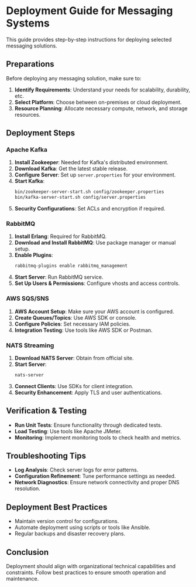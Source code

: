 # Deployment Guide for Messaging Systems

This guide provides step-by-step instructions for deploying selected messaging solutions.

## Preparations

Before deploying any messaging solution, make sure to:

1. **Identify Requirements**: Understand your needs for scalability, durability, etc.
2. **Select Platform**: Choose between on-premises or cloud deployment.
3. **Resource Planning**: Allocate necessary compute, network, and storage resources.

## Deployment Steps

### Apache Kafka
1. **Install Zookeeper**: Needed for Kafka's distributed environment.
2. **Download Kafka**: Get the latest stable release.
3. **Configure Server**: Set up `server.properties` for your environment.
4. **Start Kafka**:
   ```bash
   bin/zookeeper-server-start.sh config/zookeeper.properties
   bin/kafka-server-start.sh config/server.properties
   ```
5. **Security Configurations**: Set ACLs and encryption if required.

### RabbitMQ
1. **Install Erlang**: Required for RabbitMQ.
2. **Download and Install RabbitMQ**: Use package manager or manual setup.
3. **Enable Plugins**:
   ```bash
   rabbitmq-plugins enable rabbitmq_management
   ```
4. **Start Server**: Run RabbitMQ service.
5. **Set Up Users & Permissions**: Configure vhosts and access controls.

### AWS SQS/SNS
1. **AWS Account Setup**: Make sure your AWS account is configured.
2. **Create Queues/Topics**: Use AWS SDK or console.
3. **Configure Policies**: Set necessary IAM policies.
4. **Integration Testing**: Use tools like AWS SDK or Postman.

### NATS Streaming
1. **Download NATS Server**: Obtain from official site.
2. **Start Server**:
   ```bash
   nats-server
   ```
3. **Connect Clients**: Use SDKs for client integration.
4. **Security Enhancement**: Apply TLS and user authentications.

## Verification & Testing
- **Run Unit Tests**: Ensure functionality through dedicated tests.
- **Load Testing**: Use tools like Apache JMeter.
- **Monitoring**: Implement monitoring tools to check health and metrics.

## Troubleshooting Tips
- **Log Analysis**: Check server logs for error patterns.
- **Configuration Refinement**: Tune performance settings as needed.
- **Network Diagnostics**: Ensure network connectivity and proper DNS resolution.

## Deployment Best Practices
- Maintain version control for configurations.
- Automate deployment using scripts or tools like Ansible.
- Regular backups and disaster recovery plans.

## Conclusion
Deployment should align with organizational technical capabilities and constraints. Follow best practices to ensure smooth operation and maintenance.

